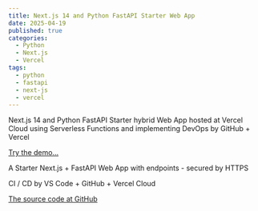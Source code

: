 ```yaml
---
title: Next.js 14 and Python FastAPI Starter Web App
date: 2025-04-19
published: true
categories:
  - Python
  - Next.js
  - Vercel
tags:
  - python
  - fastapi
  - next-js
  - vercel
---
```


Next.js 14 and Python FastAPI Starter hybrid Web App hosted at Vercel Cloud using Serverless Functions and implementing DevOps by GitHub + Vercel

<a href="https://fastapi-vercel-start-one.vercel.app/" target="_blank" title="Next.js and Python FastAPI Web App at Vercel">Try the demo...</a>

A Starter Next.js + FastAPI Web App with endpoints - secured by HTTPS

CI / CD by VS Code + GitHub + Vercel Cloud 

<a href="https://github.com/persteenolsen/fastapi-vercel-start-one" target="_blank">The source code at GitHub</a>
